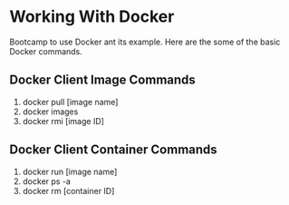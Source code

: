 # Working With Docker

Bootcamp to use Docker ant its example. Here are the some of the basic Docker commands.

## Docker Client Image Commands

1. docker pull [image name]
2. docker images
3. docker rmi [image ID]

## Docker Client Container Commands

1. docker run [image name]
2. docker ps -a
3. docker rm [container ID]
